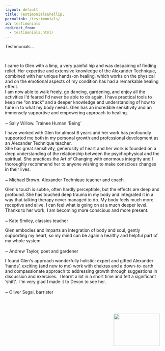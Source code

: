 ```yaml
---
layout: default
title: Testimonials&hellip;
permalink: /testimonials/
id: testimonials
redirect_from:
  - testimonials.html/
---
```


<!-- .content-block 1 begins -->
<div class="content-block">
    <p class="runinheading">Testimonials&hellip;</p>
    <p>&nbsp;</p>
    <div class="clear"></div>
    <div class="one-third">
        <p class="pitalictestimonial">I came to Glen with a limp, a very painful hip and was despairing of finding relief. Her expertise and extensive knowledge of the Alexander Technique, combined with her unique hands-on healing, which works on the physical and on the emotional aspects of my condition has had a remarkable healing effect.
            <br /> I am now able to walk freely, go dancing, gardening, and enjoy all the activities I&#39;d feared I&#39;d never be able to do again. I have practical tools to keep me &ldquo;on track&rdquo; and a deeper knowledge and understanding of how to tune in to what my body needs. Glen has an incredible sensitivity and an immensely supportive and empowering approach to healing.
            <br />
            <br />
            <span class="quotecreditinline">&#126; Sally Willow. Trainee Human &lsquo;Being&rsquo;</span></p>
    </div>
    <div class="one-third">
        <p class="pitalictestimonial">I have worked with Glen for almost 6 years and her work has profoundly supported me both in my personal growth and professional development as an Alexander Technique teacher.
            <br /> She has great sensitivity, generosity of heart and her work is founded on a deep understanding of the relationship between the psychophysical and the spiritual. She practices the Art of Changing with enormous integrity and I thoroughly recommend her to anyone wishing to make conscious changes in their lives.
            <br />
            <br />
            <span class="quotecreditinline">&#126; Michael Brown. Alexander Technique teacher and coach</span></p>
    </div>
    <div class="one-third last">
        <p class="pitalictestimonial">Glen&#39;s touch is subtle, often hardly perceptible, but the effects are deep and profound. She has touched deep trauma in my body and integrated it in a way that talking therapy never managed to do. My body feels much more receptive and alive. I can feel what is going on at a much deeper level. Thanks to her work, I am becoming more conscious and more present.
            <br />
            <br />
            <span class="quotecreditinline">&#126; Kate Smiley, classics teacher</span> </p>
    </div>
</div>
<!-- .content-block 1 ends -->
<div class="clear"></div>
<!-- .content-block 2 begins -->
<div class="content-block">
    <div class="one-third">
        <p class="pitalictestimonial">Glen embodies and imparts an integration of body and soul, gently supporting my heart, so my mind can be again a healthy and helpful part of my whole system.
            <br />
            <br />
            <span class="quotecreditinline">&#126; Andrew Taylor, poet and gardener</span></p>
    </div>
    <div class="one-third">
        <p class="pitalictestimonial">I found Glen&#39;s approach wonderfully holistic: expert and gifted Alexander &lsquo;hands&rsquo;, exciting &#40;and new to me&#41; work with chakras and a down-to-earth and compassionate approach to addressing growth through suggestions in discussion and exercises.  I learnt a lot in a short time and felt a significant &lsquo;shift&rsquo;.  I&#39;m very glad I made it to Devon to see her.
            <br />
            <br />
            <span class="quotecreditinline">&#126; Oliver Segal, barrister</span></p>
    </div>
    <div class="one-third last">
        <p class="pitalictestimonial">
            <br />
            <br />
            <span class="quotecreditinline"></span></p>
    </div>
</div>
<!-- .content-block 2 ends -->
<div class="clear"></div>
<img src="{{ '/images/bottomquotes.png' | relative_url }}" width="150" height="105" border="0" align="right" />
